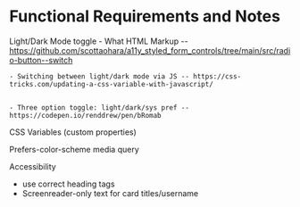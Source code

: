 # Functional Requirements and Notes

Light/Dark Mode toggle
    - What HTML Markup -- https://github.com/scottaohara/a11y_styled_form_controls/tree/main/src/radio-button--switch


    - Switching between light/dark mode via JS -- https://css-tricks.com/updating-a-css-variable-with-javascript/


    - Three option toggle: light/dark/sys pref --  https://codepen.io/renddrew/pen/bRomab


CSS Variables (custom properties)

Prefers-color-scheme media query

Accessibility
- use correct heading tags
- Screenreader-only text for card titles/username

